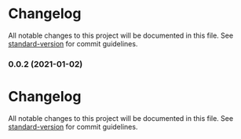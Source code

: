 # Changelog

All notable changes to this project will be documented in this file. See [standard-version](https://github.com/conventional-changelog/standard-version) for commit guidelines.

### 0.0.2 (2021-01-02)

# Changelog

All notable changes to this project will be documented in this file. See [standard-version](https://github.com/conventional-changelog/standard-version) for commit guidelines.
